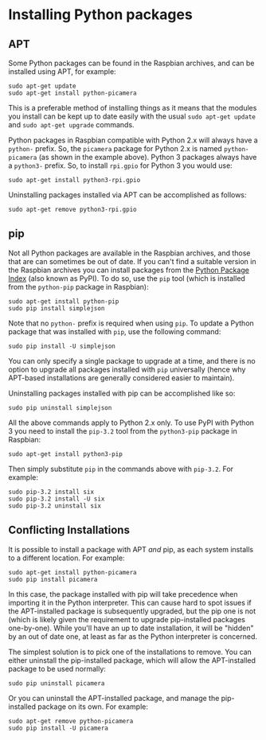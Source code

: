 # Installing Python packages

## APT

Some Python packages can be found in the Raspbian archives, and can be installed using APT, for example:

```
sudo apt-get update
sudo apt-get install python-picamera
```

This is a preferable method of installing things as it means that the modules you install can be kept up to date easily with the usual `sudo apt-get update` and `sudo apt-get upgrade` commands.

Python packages in Raspbian compatible with Python 2.x will always have a `python-` prefix. So, the `picamera` package for Python 2.x is named `python-picamera` (as shown in the example above). Python 3 packages always have a `python3-` prefix. So, to install `rpi.gpio` for Python 3 you would use:

```
sudo apt-get install python3-rpi.gpio
```

Uninstalling packages installed via APT can be accomplished as follows:

```
sudo apt-get remove python3-rpi.gpio
```

## pip

Not all Python packages are available in the Raspbian archives, and those that are can sometimes be out of date. If you can't find a suitable version in the Raspbian archives you can install packages from the [Python Package Index](http://pypi.python.org/) (also known as PyPI). To do so, use the `pip` tool (which is installed from the `python-pip` package in Raspbian):

```
sudo apt-get install python-pip
sudo pip install simplejson
```

Note that no `python-` prefix is required when using `pip`. To update a Python package that was installed with `pip`, use the following command:

```
sudo pip install -U simplejson
```

You can only specify a single package to upgrade at a time, and there is no option to upgrade all packages installed with `pip` universally (hence why APT-based installations are generally considered easier to maintain).

Uninstalling packages installed with pip can be accomplished like so:

```
sudo pip uninstall simplejson
```

All the above commands apply to Python 2.x only. To use PyPI with Python 3 you need to install the `pip-3.2` tool from the `python3-pip` package in Raspbian:

```
sudo apt-get install python3-pip
```

Then simply substitute `pip` in the commands above with `pip-3.2`. For example:

```
sudo pip-3.2 install six
sudo pip-3.2 install -U six
sudo pip-3.2 uninstall six
```

## Conflicting Installations

It is possible to install a package with APT *and* pip, as each system installs to a different location. For example:

```
sudo apt-get install python-picamera
sudo pip install picamera
```

In this case, the package installed with pip will take precedence when importing it in the Python interpreter. This can cause hard to spot issues if the APT-installed package is subsequently upgraded, but the pip one is not (which is likely given the requirement to upgrade pip-installed packages one-by-one). While you'll have an up to date installation, it will be "hidden" by an out of date one, at least as far as the Python interpreter is concerned.

The simplest solution is to pick one of the installations to remove. You can either uninstall the pip-installed package, which will allow the APT-installed package to be used normally:

```
sudo pip uninstall picamera
```

Or you can uninstall the APT-installed package, and manage the pip-installed package on its own. For example:

```
sudo apt-get remove python-picamera
sudo pip install -U picamera
```
